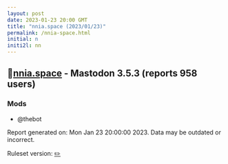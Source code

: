 ```yaml
---
layout: post
date: 2023-01-23 20:00 GMT
title: "nnia.space (2023/01/23)"
permalink: /nnia-space.html
initial: n
initi2l: nn
---
```


## 🧸[nnia.space](https://nnia.space) - Mastodon 3.5.3 (reports 958 users)

### Mods
 * @thebot

Report generated on: Mon Jan 23 20:00:00 2023. Data may be outdated or incorrect.

Ruleset version: [✏️](/version-pencil)
